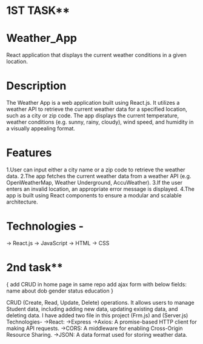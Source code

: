 
 # 1ST TASK**
# Weather_App
React application that displays the current weather conditions in a given location.

# Description
The Weather App is a web application built using React.js. It utilizes a weather API to retrieve the current weather data for a specified location, such as a city or zip code. The app displays the current temperature, weather conditions (e.g. sunny, rainy, cloudy), wind speed, and humidity in a visually appealing format.
# Features
1.User can input either a city name or a zip code to retrieve the weather data.
2.The app fetches the current weather data from a weather API (e.g. OpenWeatherMap, Weather Underground, AccuWeather).
3.If the user enters an invalid location, an appropriate error message is displayed.
4.The app is built using React components to ensure a modular and scalable architecture.

# Technologies -
-> React.js
-> JavaScript
-> HTML
-> CSS

  #  2nd task**
 { add CRUD in home page in same repo
 add ajax form with below fields:
name
about
dob
gender
status
education  }

 CRUD (Create, Read, Update, Delete) operations. It allows users to manage Student data, including adding new data, updating existing data, and deleting data.
   I have added two file in this project  (Frm.js) and (Server.js)
Technologies- 
->React:
->Express
->Axios: A promise-based HTTP client for making API requests.
->CORS: A middleware for enabling Cross-Origin Resource Sharing.
->JSON: A data format used for storing weather data.
